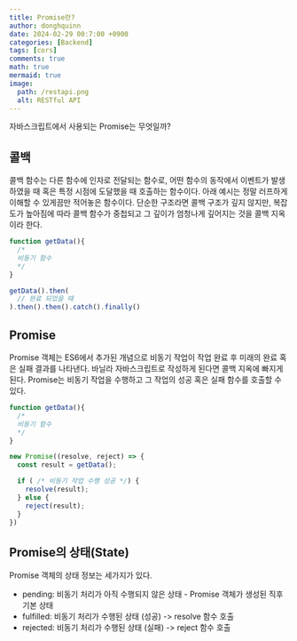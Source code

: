 ```yaml
---
title: Promise란?
author: donghquinn
date: 2024-02-29 00:7:00 +0900
categories: [Backend]
tags: [cors]
comments: true
math: true
mermaid: true
image:
  path: /restapi.png
  alt: RESTful API
---
```


자바스크립트에서 사용되는 Promise는 무엇일까?

## 콜백

콜백 함수는 다른 함수에 인자로 전달되는 함수로, 어떤 함수의 동작에서 이벤트가 발생하였을 때 혹은 특정 시점에 도달했을 때 호출하는 함수이다.
아래 예시는 정말 러프하게 이해할 수 있게끔만 적어놓은 함수이다. 단순한 구조라면 콜백 구조가 깊지 않지만, 복잡도가 높아짐에 따라 콜백 함수가 중첩되고 그 깊이가 엄청나게 깊어지는 것을 콜백 지옥이라 한다.

```js
function getData(){
  /*
  비동기 함수
  */
}

getData().then(
  // 완료 되었을 때
).then().then().catch().finally()
```

## Promise

Promise 객체는 ES6에서 추가된 개념으로 비동기 작업이 작업 완료 후 미래의 완료 혹은 실패 결과를 나타낸다.
바닐라 자바스크립트로 작성하게 된다면 콜백 지옥에 빠지게 된다.
Promise는 비동기 작업을 수행하고 그 작업의 성공 혹은 실패 함수를 호출할 수 있다.

```js
function getData(){
  /*
  비동기 함수
  */
}

new Promise((resolve, reject) => {
  const result = getData();

  if ( /* 비동기 작업 수행 성공 */) {
    resolve(result);
  } else {
    reject(result);
  }
})
```

## Promise의 상태(State)

Promise 객체의 상태 정보는 세가지가 있다.

- pending: 비동기 처리가 아직 수행되지 않은 상태 - Promise 객체가 생성된 직후 기본 상태
- fulfilled: 비동기 처리가 수행된 상태 (성공) -> resolve 함수 호출
- rejected: 비동기 처리가 수행된 상태 (실패) -> reject 함수 호출
